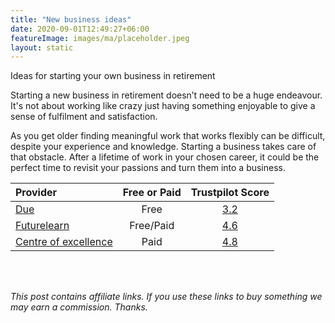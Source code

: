 ```yaml
---
title: "New business ideas"
date: 2020-09-01T12:49:27+06:00
featureImage: images/ma/placeholder.jpeg
layout: static
---
```


Ideas for starting your own business in retirement

Starting a new business in retirement doesn’t need to be a huge endeavour. It's not about working like crazy just having something enjoyable to give a sense of fulfilment and satisfaction.

As you get older finding meaningful work that works flexibly can be difficult, despite your experience and knowledge. Starting a business takes care of that obstacle. After a lifetime of work in your chosen career, it could be the perfect time to revisit your passions and turn them into a business.

| Provider      | Free or Paid  |  Trustpilot Score  |
| :-----------          | :--------------:      |  :--------------:         |
| [Due](https://due.com/blog/10-retirement-friendly-business-ideas-for-the-over-50s/) | Free | [3.2](https://www.trustpilot.com/review/due.com) | 
| [Futurelearn](https://www.futurelearn.com/courses/starting-a-business-1) | Free/Paid | [4.6](https://www.trustpilot.com/review/www.futurelearn.com) | 
| [Centre of excellence](https://www.centreofexcellence.com/) | Paid | [4.8](https://uk.trustpilot.com/review/www.centreofexcellence.com) | 
  

<br/><br/>

*This post contains affiliate links. If you use these links to buy something we may
earn a commission. Thanks.*






